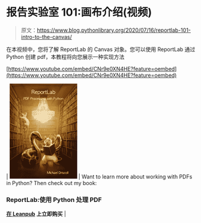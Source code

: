 # 报告实验室 101:画布介绍(视频)

> 原文：<https://www.blog.pythonlibrary.org/2020/07/16/reportlab-101-intro-to-the-canvas/>

在本视频中，您将了解 ReportLab 的 Canvas 对象。您可以使用 ReportLab 通过 Python 创建 pdf，本教程将向您展示一种实现方法

[https://www.youtube.com/embed/CNr9e0XN4HE?feature=oembed](https://www.youtube.com/embed/CNr9e0XN4HE?feature=oembed)

| [![](img/6381b370238bf66046df003df95c409b.png)](https://leanpub.com/reportlab) | Want to learn more about working with PDFs in Python? Then check out my book:

### ReportLab:使用 Python 处理 PDF

**[在 Leanpub](https://leanpub.com/reportlab) 上立即购买** |